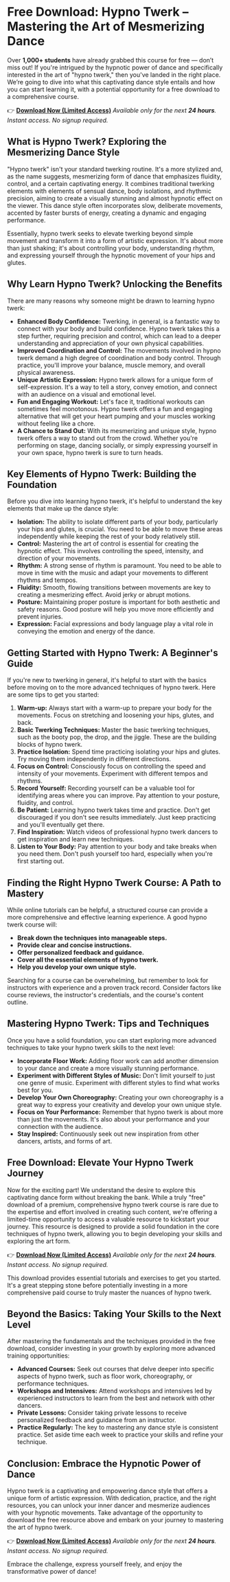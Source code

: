 # Free Download: Hypno Twerk – Mastering the Art of Mesmerizing Dance

Over **1,000+ students** have already grabbed this course for free — don’t miss out! If you're intrigued by the hypnotic power of dance and specifically interested in the art of "hypno twerk," then you've landed in the right place. We’re going to dive into what this captivating dance style entails and how you can start learning it, with a potential opportunity for a free download to a comprehensive course.

👉 [**Download Now (Limited Access)**](https://udemywork.com/hypno-twerk)
_Available only for the next **24 hours**. Instant access. No signup required._

## What is Hypno Twerk? Exploring the Mesmerizing Dance Style

"Hypno twerk" isn't your standard twerking routine. It's a more stylized and, as the name suggests, mesmerizing form of dance that emphasizes fluidity, control, and a certain captivating energy. It combines traditional twerking elements with elements of sensual dance, body isolations, and rhythmic precision, aiming to create a visually stunning and almost hypnotic effect on the viewer. This dance style often incorporates slow, deliberate movements, accented by faster bursts of energy, creating a dynamic and engaging performance.

Essentially, hypno twerk seeks to elevate twerking beyond simple movement and transform it into a form of artistic expression. It's about more than just shaking; it's about controlling your body, understanding rhythm, and expressing yourself through the hypnotic movement of your hips and glutes.

## Why Learn Hypno Twerk? Unlocking the Benefits

There are many reasons why someone might be drawn to learning hypno twerk:

*   **Enhanced Body Confidence:** Twerking, in general, is a fantastic way to connect with your body and build confidence. Hypno twerk takes this a step further, requiring precision and control, which can lead to a deeper understanding and appreciation of your own physical capabilities.
*   **Improved Coordination and Control:** The movements involved in hypno twerk demand a high degree of coordination and body control. Through practice, you'll improve your balance, muscle memory, and overall physical awareness.
*   **Unique Artistic Expression:** Hypno twerk allows for a unique form of self-expression. It's a way to tell a story, convey emotion, and connect with an audience on a visual and emotional level.
*   **Fun and Engaging Workout:** Let's face it, traditional workouts can sometimes feel monotonous. Hypno twerk offers a fun and engaging alternative that will get your heart pumping and your muscles working without feeling like a chore.
*   **A Chance to Stand Out:** With its mesmerizing and unique style, hypno twerk offers a way to stand out from the crowd. Whether you're performing on stage, dancing socially, or simply expressing yourself in your own space, hypno twerk is sure to turn heads.

## Key Elements of Hypno Twerk: Building the Foundation

Before you dive into learning hypno twerk, it's helpful to understand the key elements that make up the dance style:

*   **Isolation:** The ability to isolate different parts of your body, particularly your hips and glutes, is crucial. You need to be able to move these areas independently while keeping the rest of your body relatively still.
*   **Control:** Mastering the art of control is essential for creating the hypnotic effect. This involves controlling the speed, intensity, and direction of your movements.
*   **Rhythm:** A strong sense of rhythm is paramount. You need to be able to move in time with the music and adapt your movements to different rhythms and tempos.
*   **Fluidity:** Smooth, flowing transitions between movements are key to creating a mesmerizing effect. Avoid jerky or abrupt motions.
*   **Posture:** Maintaining proper posture is important for both aesthetic and safety reasons. Good posture will help you move more efficiently and prevent injuries.
*   **Expression:** Facial expressions and body language play a vital role in conveying the emotion and energy of the dance.

## Getting Started with Hypno Twerk: A Beginner's Guide

If you're new to twerking in general, it's helpful to start with the basics before moving on to the more advanced techniques of hypno twerk. Here are some tips to get you started:

1.  **Warm-up:** Always start with a warm-up to prepare your body for the movements. Focus on stretching and loosening your hips, glutes, and back.
2.  **Basic Twerking Techniques:** Master the basic twerking techniques, such as the booty pop, the drop, and the jiggle. These are the building blocks of hypno twerk.
3.  **Practice Isolation:** Spend time practicing isolating your hips and glutes. Try moving them independently in different directions.
4.  **Focus on Control:** Consciously focus on controlling the speed and intensity of your movements. Experiment with different tempos and rhythms.
5.  **Record Yourself:** Recording yourself can be a valuable tool for identifying areas where you can improve. Pay attention to your posture, fluidity, and control.
6.  **Be Patient:** Learning hypno twerk takes time and practice. Don't get discouraged if you don't see results immediately. Just keep practicing and you'll eventually get there.
7.  **Find Inspiration:** Watch videos of professional hypno twerk dancers to get inspiration and learn new techniques.
8.  **Listen to Your Body:** Pay attention to your body and take breaks when you need them. Don't push yourself too hard, especially when you're first starting out.

## Finding the Right Hypno Twerk Course: A Path to Mastery

While online tutorials can be helpful, a structured course can provide a more comprehensive and effective learning experience. A good hypno twerk course will:

*   **Break down the techniques into manageable steps.**
*   **Provide clear and concise instructions.**
*   **Offer personalized feedback and guidance.**
*   **Cover all the essential elements of hypno twerk.**
*   **Help you develop your own unique style.**

Searching for a course can be overwhelming, but remember to look for instructors with experience and a proven track record. Consider factors like course reviews, the instructor's credentials, and the course's content outline.

## Mastering Hypno Twerk: Tips and Techniques

Once you have a solid foundation, you can start exploring more advanced techniques to take your hypno twerk skills to the next level:

*   **Incorporate Floor Work:** Adding floor work can add another dimension to your dance and create a more visually stunning performance.
*   **Experiment with Different Styles of Music:** Don't limit yourself to just one genre of music. Experiment with different styles to find what works best for you.
*   **Develop Your Own Choreography:** Creating your own choreography is a great way to express your creativity and develop your own unique style.
*   **Focus on Your Performance:** Remember that hypno twerk is about more than just the movements. It's also about your performance and your connection with the audience.
*   **Stay Inspired:** Continuously seek out new inspiration from other dancers, artists, and forms of art.

## Free Download: Elevate Your Hypno Twerk Journey

Now for the exciting part! We understand the desire to explore this captivating dance form without breaking the bank. While a truly "free" download of a premium, comprehensive hypno twerk course is rare due to the expertise and effort involved in creating such content, we're offering a limited-time opportunity to access a valuable resource to kickstart your journey. This resource is designed to provide a solid foundation in the core techniques of hypno twerk, allowing you to begin developing your skills and exploring the art form.

👉 [**Download Now (Limited Access)**](https://udemywork.com/hypno-twerk)
_Available only for the next **24 hours**. Instant access. No signup required._

This download provides essential tutorials and exercises to get you started. It's a great stepping stone before potentially investing in a more comprehensive paid course to truly master the nuances of hypno twerk.

## Beyond the Basics: Taking Your Skills to the Next Level

After mastering the fundamentals and the techniques provided in the free download, consider investing in your growth by exploring more advanced training opportunities:

*   **Advanced Courses:** Seek out courses that delve deeper into specific aspects of hypno twerk, such as floor work, choreography, or performance techniques.
*   **Workshops and Intensives:** Attend workshops and intensives led by experienced instructors to learn from the best and network with other dancers.
*   **Private Lessons:** Consider taking private lessons to receive personalized feedback and guidance from an instructor.
*   **Practice Regularly:** The key to mastering any dance style is consistent practice. Set aside time each week to practice your skills and refine your technique.

## Conclusion: Embrace the Hypnotic Power of Dance

Hypno twerk is a captivating and empowering dance style that offers a unique form of artistic expression. With dedication, practice, and the right resources, you can unlock your inner dancer and mesmerize audiences with your hypnotic movements. Take advantage of the opportunity to download the free resource above and embark on your journey to mastering the art of hypno twerk.

👉 [**Download Now (Limited Access)**](https://udemywork.com/hypno-twerk)
_Available only for the next **24 hours**. Instant access. No signup required._

Embrace the challenge, express yourself freely, and enjoy the transformative power of dance!

